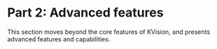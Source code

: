 # Part 2: Advanced features

This section moves beyond the core features of KVision, and presents advanced features and capabilities.

